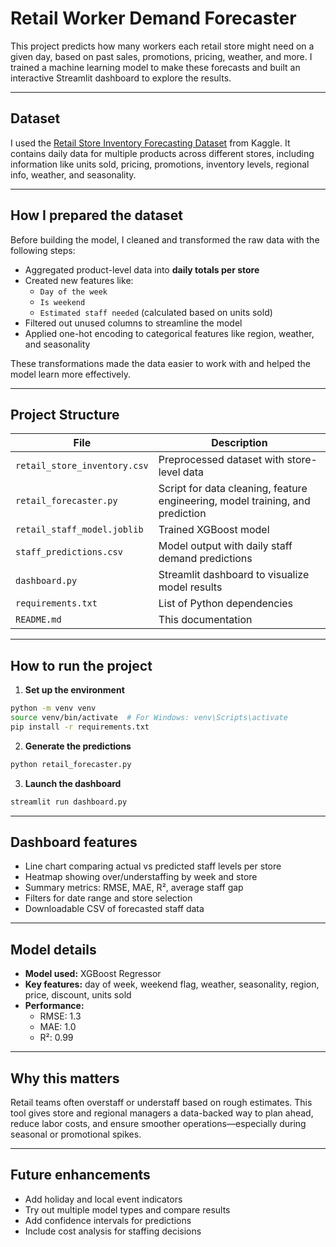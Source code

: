 # Retail Worker Demand Forecaster

This project predicts how many workers each retail store might need on a given day, based on past sales, promotions, pricing, weather, and more. I trained a machine learning model to make these forecasts and built an interactive Streamlit dashboard to explore the results.

---

## Dataset

I used the [Retail Store Inventory Forecasting Dataset](https://www.kaggle.com/datasets/anirudhchauhan/retail-store-inventory-forecasting-dataset) from Kaggle. It contains daily data for multiple products across different stores, including information like units sold, pricing, promotions, inventory levels, regional info, weather, and seasonality.

---

## How I prepared the dataset

Before building the model, I cleaned and transformed the raw data with the following steps:

- Aggregated product-level data into **daily totals per store**
- Created new features like:
  - `Day of the week`
  - `Is weekend`
  - `Estimated staff needed` (calculated based on units sold)
- Filtered out unused columns to streamline the model
- Applied one-hot encoding to categorical features like region, weather, and seasonality

These transformations made the data easier to work with and helped the model learn more effectively.

---

## Project Structure

| File | Description |
|------|-------------|
| `retail_store_inventory.csv` | Preprocessed dataset with store-level data |
| `retail_forecaster.py` | Script for data cleaning, feature engineering, model training, and prediction |
| `retail_staff_model.joblib` | Trained XGBoost model |
| `staff_predictions.csv` | Model output with daily staff demand predictions |
| `dashboard.py` | Streamlit dashboard to visualize model results |
| `requirements.txt` | List of Python dependencies |
| `README.md` | This documentation |

---

## How to run the project

1. **Set up the environment**

```bash
python -m venv venv
source venv/bin/activate  # For Windows: venv\Scripts\activate
pip install -r requirements.txt
```

2. **Generate the predictions**

```bash
python retail_forecaster.py
```

3. **Launch the dashboard**

```bash
streamlit run dashboard.py
```

---

## Dashboard features

- Line chart comparing actual vs predicted staff levels per store
- Heatmap showing over/understaffing by week and store
- Summary metrics: RMSE, MAE, R², average staff gap
- Filters for date range and store selection
- Downloadable CSV of forecasted staff data

---

## Model details

- **Model used:** XGBoost Regressor
- **Key features:** day of week, weekend flag, weather, seasonality, region, price, discount, units sold
- **Performance:**
  - RMSE: 1.3
  - MAE: 1.0
  - R²: 0.99

---

## Why this matters

Retail teams often overstaff or understaff based on rough estimates. This tool gives store and regional managers a data-backed way to plan ahead, reduce labor costs, and ensure smoother operations—especially during seasonal or promotional spikes.

---

## Future enhancements

- Add holiday and local event indicators
- Try out multiple model types and compare results
- Add confidence intervals for predictions
- Include cost analysis for staffing decisions 